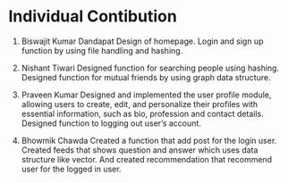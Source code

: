 # Individual Contibution

1) Biswajit Kumar Dandapat
Design of homepage.
Login and sign up function by using file handling and hashing.

3) Nishant Tiwari
Designed function for searching people using hashing.
Designed function for mutual friends by using graph data structure.

5) Praveen Kumar
Designed and implemented the user profile module, allowing users to create, edit, and personalize their profiles with essential information, such as bio, profession and contact details.
Designed function to logging out user’s account.

7) Bhowmik Chawda
Created a function that add post for the login user.
Created feeds that shows question and answer which uses data structure like vector.
And created recommendation that recommend user for the logged in user.
